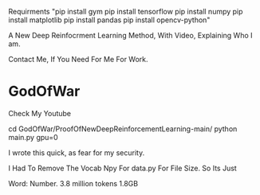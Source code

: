 


Requirments
"pip install gym
pip install tensorflow
pip install numpy 
pip install matplotlib
pip install pandas
pip install opencv-python"


A New Deep Reinfocrment Learning Method, With Video, Explaining Who I am.


Contact Me, If You Need For Me For Work. 



# GodOfWar

Check My Youtube


<!-- Blackout Training -->


<!-- Attri Training. -->
cd GodOfWar/ProofOfNewDeepReinforcementLearning-main/
python main.py gpu=0 

I wrote this quick, as fear for my security. 



I Had To Remove The Vocab Npy For data.py For File Size. So Its Just

Word: Number. 3.8 million tokens 1.8GB
